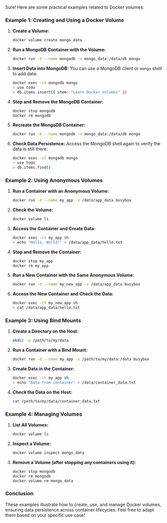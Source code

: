 Sure! Here are some practical examples related to Docker volumes:

### Example 1: Creating and Using a Docker Volume

1. **Create a Volume:**
   ```bash
   docker volume create mongo_data
   ```

2. **Run a MongoDB Container with the Volume:**
   ```bash
   docker run -d --name mongodb -v mongo_data:/data/db mongo
   ```

3. **Insert Data into MongoDB:**
   You can use a MongoDB client or `mongo` shell to add data:
   ```bash
   docker exec -it mongodb mongo
   > use todo
   > db.items.insert({ item: "Learn Docker Volumes" })
   ```

4. **Stop and Remove the MongoDB Container:**
   ```bash
   docker stop mongodb
   docker rm mongodb
   ```

5. **Recreate the MongoDB Container:**
   ```bash
   docker run -d --name mongodb -v mongo_data:/data/db mongo
   ```

6. **Check Data Persistence:**
   Access the MongoDB shell again to verify the data is still there:
   ```bash
   docker exec -it mongodb mongo
   > use todo
   > db.items.find()
   ```

### Example 2: Using Anonymous Volumes

1. **Run a Container with an Anonymous Volume:**
   ```bash
   docker run -d --name my_app -v /data/app_data busybox
   ```

2. **Check the Volume:**
   ```bash
   docker volume ls
   ```

3. **Access the Container and Create Data:**
   ```bash
   docker exec -it my_app sh
   > echo "Hello, World!" > /data/app_data/hello.txt
   ```

4. **Stop and Remove the Container:**
   ```bash
   docker stop my_app
   docker rm my_app
   ```

5. **Run a New Container with the Same Anonymous Volume:**
   ```bash
   docker run -d --name my_new_app -v /data/app_data busybox
   ```

6. **Access the New Container and Check the Data:**
   ```bash
   docker exec -it my_new_app sh
   > cat /data/app_data/hello.txt
   ```

### Example 3: Using Bind Mounts

1. **Create a Directory on the Host:**
   ```bash
   mkdir -p /path/to/my/data
   ```

2. **Run a Container with a Bind Mount:**
   ```bash
   docker run -d --name my_app -v /path/to/my/data:/data busybox
   ```

3. **Create Data in the Container:**
   ```bash
   docker exec -it my_app sh
   > echo "Data from container" > /data/container_data.txt
   ```

4. **Check the Data on the Host:**
   ```bash
   cat /path/to/my/data/container_data.txt
   ```

### Example 4: Managing Volumes

1. **List All Volumes:**
   ```bash
   docker volume ls
   ```

2. **Inspect a Volume:**
   ```bash
   docker volume inspect mongo_data
   ```

3. **Remove a Volume (after stopping any containers using it):**
   ```bash
   docker stop mongodb
   docker rm mongodb
   docker volume rm mongo_data
   ```

### Conclusion
These examples illustrate how to create, use, and manage Docker volumes, ensuring data persistence across container lifecycles. Feel free to adapt them based on your specific use case!
